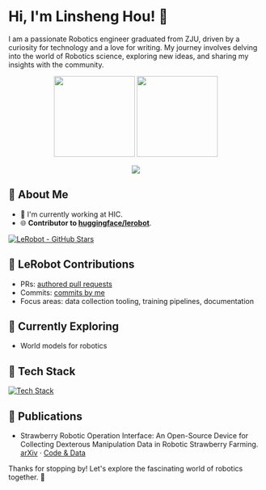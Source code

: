 # Hi, I'm Linsheng Hou! 👋

I am a passionate Robotics engineer graduated from ZJU, driven by a curiosity for technology and a love for writing. My journey involves delving into the world of Robotics science, exploring new ideas, and sharing my insights with the community.

<div align="center">
  <img src="https://github-readme-stats.vercel.app/api?username=forgetwhatuwant&theme=vue-dark&show_icons=true&hide_border=true&count_private=true" height="160" />
  <img src="https://github-readme-streak-stats.herokuapp.com/?user=forgetwhatuwant&theme=vue-dark&hide_border=true" height="160" />
</div>

<p align="center">
  <img src="https://github-profile-trophy.vercel.app/?username=forgetwhatuwant&theme=onedark&no-bg=true&no-frame=true&row=1&column=6" />
</p>

## 🚀 About Me

- 🔭 I'm currently working at HIC.
- 🌐 **Contributor to [huggingface/lerobot](https://github.com/huggingface/lerobot)**.

[![LeRobot - GitHub Stars](https://img.shields.io/github/stars/huggingface/lerobot?label=lerobot%20stars&style=social)](https://github.com/huggingface/lerobot)

## 🧩 LeRobot Contributions
- PRs: [authored pull requests](https://github.com/huggingface/lerobot/pulls?q=is%3Apr+author%3Aforgetwhatuwant)
- Commits: [commits by me](https://github.com/huggingface/lerobot/commits?author=forgetwhatuwant)
- Focus areas: data collection tooling, training pipelines, documentation

## 🌱 Currently Exploring
- World models for robotics

## 🔧 Tech Stack
[![Tech Stack](https://skillicons.dev/icons?i=python,pytorch,ros,cpp,linux,docker,git,github)](https://skillicons.dev)

## 📄 Publications
- Strawberry Robotic Operation Interface: An Open-Source Device for Collecting Dexterous Manipulation Data in Robotic Strawberry Farming. [arXiv](https://arxiv.org/html/2501.16717v1) · [Code & Data](https://github.com/AgRoboticsResearch/SROI)

Thanks for stopping by! Let's explore the fascinating world of robotics together. 🚀



<!--

Here are some ideas to get you started:

- 🔭 I’m currently working on ...
- 🌱 I’m currently learning ...
- 👯 I’m looking to collaborate on ...
- 🤔 I’m looking for help with ...
- 💬 Ask me about ...
- 📫 How to reach me: ...
- 😄 Pronouns: ...
- ⚡ Fun fact: ...
-->
